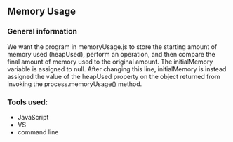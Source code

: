 ## Memory Usage

### General information

We want the program in memoryUsage.js to store the starting amount of memory used (heapUsed), perform an operation, and then compare the final amount of memory used to the original amount. The  initialMemory variable is assigned to null. After changing this line, initialMemory is instead assigned the value of the heapUsed property on the object returned from invoking the process.memoryUsage() method.

### Tools used:

- JavaScript
- VS
- command line
